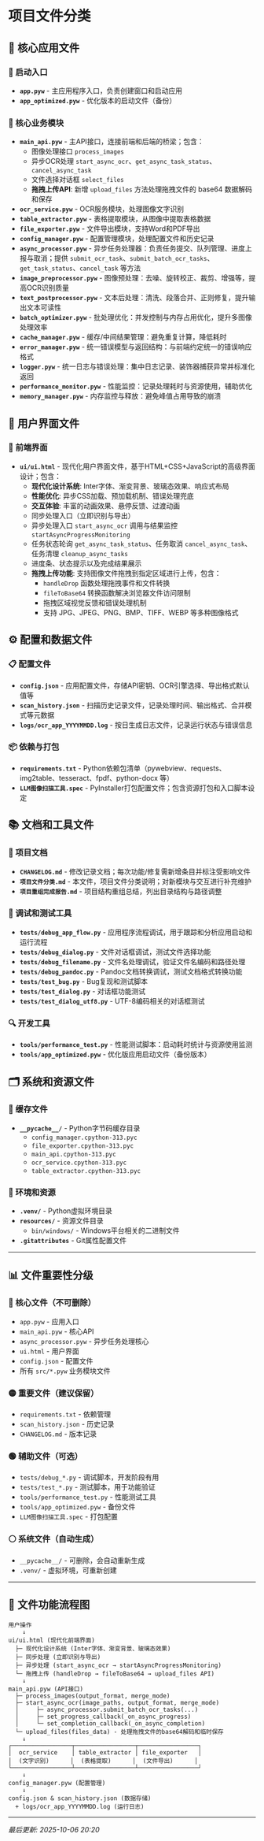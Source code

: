 # 项目文件分类

## 📁 核心应用文件

### 🚀 启动入口
- **`app.pyw`** - 主应用程序入口，负责创建窗口和启动应用
- **`app_optimized.pyw`** - 优化版本的启动文件（备份）

### 🔧 核心业务模块
- **`main_api.pyw`** - 主API接口，连接前端和后端的桥梁；包含：
  - 图像处理接口 `process_images`
  - 异步OCR处理 `start_async_ocr`、`get_async_task_status`、`cancel_async_task`
  - 文件选择对话框 `select_files`
  - **拖拽上传API**: 新增 `upload_files` 方法处理拖拽文件的 base64 数据解码和保存
- **`ocr_service.pyw`** - OCR服务模块，处理图像文字识别
- **`table_extractor.pyw`** - 表格提取模块，从图像中提取表格数据
- **`file_exporter.pyw`** - 文件导出模块，支持Word和PDF导出
- **`config_manager.pyw`** - 配置管理模块，处理配置文件和历史记录
- **`async_processor.pyw`** - 异步任务处理器：负责任务提交、队列管理、进度上报与取消；提供 `submit_ocr_task`、`submit_batch_ocr_tasks`、`get_task_status`、`cancel_task` 等方法
- **`image_preprocessor.pyw`** - 图像预处理：去噪、旋转校正、裁剪、增强等，提高OCR识别质量
- **`text_postprocessor.pyw`** - 文本后处理：清洗、段落合并、正则修复，提升输出文本可读性
- **`batch_optimizer.pyw`** - 批处理优化：并发控制与内存占用优化，提升多图像处理效率
- **`cache_manager.pyw`** - 缓存/中间结果管理：避免重复计算，降低耗时
- **`error_manager.pyw`** - 统一错误模型与返回结构：与前端约定统一的错误响应格式
- **`logger.pyw`** - 统一日志与错误处理：集中日志记录、装饰器捕获异常并标准化返回
- **`performance_monitor.pyw`** - 性能监控：记录处理耗时与资源使用，辅助优化
- **`memory_manager.pyw`** - 内存监控与释放：避免峰值占用导致的崩溃

## 🎨 用户界面文件

### 📱 前端界面
- **`ui/ui.html`** - 现代化用户界面文件，基于HTML+CSS+JavaScript的高级界面设计；包含：
  - **现代化设计系统**: Inter字体、渐变背景、玻璃态效果、响应式布局
  - **性能优化**: 异步CSS加载、预加载机制、错误处理兜底
  - **交互体验**: 丰富的动画效果、悬停反馈、过渡动画
  - 同步处理入口（立即识别与导出）
  - 异步处理入口 `start_async_ocr` 调用与结果监控 `startAsyncProgressMonitoring`
  - 任务状态轮询 `get_async_task_status`、任务取消 `cancel_async_task`、任务清理 `cleanup_async_tasks`
  - 进度条、状态提示以及完成结果展示
  - **拖拽上传功能**: 支持图像文件拖拽到指定区域进行上传，包含：
    - `handleDrop` 函数处理拖拽事件和文件转换
    - `fileToBase64` 转换函数解决浏览器文件访问限制
    - 拖拽区域视觉反馈和错误处理机制
    - 支持 JPG、JPEG、PNG、BMP、TIFF、WEBP 等多种图像格式

## ⚙️ 配置和数据文件

### 📋 配置文件
- **`config.json`** - 应用配置文件，存储API密钥、OCR引擎选择、导出格式默认值等
- **`scan_history.json`** - 扫描历史记录文件，记录处理时间、输出格式、合并模式等元数据
- **`logs/ocr_app_YYYYMMDD.log`** - 按日生成日志文件，记录运行状态与错误信息

### 📦 依赖与打包
- **`requirements.txt`** - Python依赖包清单（pywebview、requests、img2table、tesseract、fpdf、python-docx 等）
- **`LLM图像扫描工具.spec`** - PyInstaller打包配置文件；包含资源打包和入口脚本设定

## 📚 文档和工具文件

### 📖 项目文档
- **`CHANGELOG.md`** - 修改记录文档；每次功能/修复需新增条目并标注受影响文件
- **`项目文件分类.md`** - 本文件，项目文件分类说明；对新模块与交互进行补充维护
- **`项目重组完成报告.md`** - 项目结构重组总结，列出目录结构与路径调整

### 🧪 调试和测试工具
- **`tests/debug_app_flow.py`** - 应用程序流程调试，用于跟踪和分析应用启动和运行流程
- **`tests/debug_dialog.py`** - 文件对话框调试，测试文件选择功能
- **`tests/debug_filename.py`** - 文件名处理调试，验证文件名编码和路径处理
- **`tests/debug_pandoc.py`** - Pandoc文档转换调试，测试文档格式转换功能
- **`tests/test_bug.py`** - Bug复现和测试脚本
- **`tests/test_dialog.py`** - 对话框功能测试
- **`tests/test_dialog_utf8.py`** - UTF-8编码相关的对话框测试

### 🔍 开发工具
- **`tools/performance_test.py`** - 性能测试脚本：启动耗时统计与资源使用监测
- **`tools/app_optimized.pyw`** - 优化版应用启动文件（备份版本）

## 🗂️ 系统和资源文件

### 💾 缓存文件
- **`__pycache__/`** - Python字节码缓存目录
  - `config_manager.cpython-313.pyc`
  - `file_exporter.cpython-313.pyc`
  - `main_api.cpython-313.pyc`
  - `ocr_service.cpython-313.pyc`
  - `table_extractor.cpython-313.pyc`

### 🔧 环境和资源
- **`.venv/`** - Python虚拟环境目录
- **`resources/`** - 资源文件目录
  - `bin/windows/` - Windows平台相关的二进制文件
- **`.gitattributes`** - Git属性配置文件

---

## 📊 文件重要性分级

### 🔴 核心文件（不可删除）
- `app.pyw` - 应用入口
- `main_api.pyw` - 核心API
- `async_processor.pyw` - 异步任务处理核心
- `ui.html` - 用户界面
- `config.json` - 配置文件
- 所有 `src/*.pyw` 业务模块文件

### 🟡 重要文件（建议保留）
- `requirements.txt` - 依赖管理
- `scan_history.json` - 历史记录
- `CHANGELOG.md` - 版本记录

### 🟢 辅助文件（可选）
- `tests/debug_*.py` - 调试脚本，开发阶段有用
- `tests/test_*.py` - 测试脚本，用于功能验证
- `tools/performance_test.py` - 性能测试工具
- `tools/app_optimized.pyw` - 备份文件
- `LLM图像扫描工具.spec` - 打包配置

### ⚪ 系统文件（自动生成）
- `__pycache__/` - 可删除，会自动重新生成
- `.venv/` - 虚拟环境，可重新创建

---

## 🎯 文件功能流程图

```
用户操作
    ↓
ui/ui.html (现代化前端界面)
  ├─ 现代化设计系统 (Inter字体、渐变背景、玻璃态效果)
  ├─ 同步处理 (立即识别与导出)
  ├─ 异步处理 (start_async_ocr → startAsyncProgressMonitoring)
  └─ 拖拽上传 (handleDrop → fileToBase64 → upload_files API)
    ↓
main_api.pyw (API接口)
  ├─ process_images(output_format, merge_mode)
  ├─ start_async_ocr(image_paths, output_format, merge_mode)
  │     ├─ async_processor.submit_batch_ocr_tasks(...)
  │     ├─ set_progress_callback(_on_async_progress)
  │     └─ set_completion_callback(_on_async_completion)
  └─ upload_files(files_data) - 处理拖拽文件的base64解码和临时保存
    ↓
┌─────────────────┬─────────────────┬─────────────────┐
│  ocr_service    │ table_extractor │ file_exporter   │
│  (文字识别)      │  (表格提取)      │  (文件导出)      │
└─────────────────┴─────────────────┴─────────────────┘
    ↓
config_manager.pyw (配置管理)
    ↓
config.json & scan_history.json (数据存储)
  + logs/ocr_app_YYYYMMDD.log (运行日志)
```

---

*最后更新: 2025-10-06 20:20*